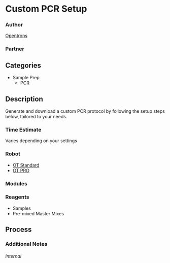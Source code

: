 # Custom PCR Setup

### Author
[Opentrons](https://opentrons.com/)

### Partner

## Categories
* Sample Prep
	* PCR

## Description
Generate and download a custom PCR protocol by following the setup steps below, tailored to your needs.

### Time Estimate
Varies depending on your settings

### Robot
* [OT Standard](https://opentrons.com/ot-one-standard)
* [OT PRO](https://opentrons.com/ot-one-pro)

### Modules

### Reagents
* Samples
* Pre-mixed Master Mixes

## Process

### Additional Notes



###### Internal
